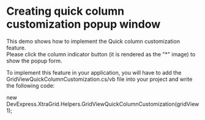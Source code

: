 # Creating quick column customization popup window


<p>This demo shows how to implement the Quick column customization feature.<br />
Please click the column indicator button (it is rendered as the "*" image) to show the popup form.</p><p>To implement this feature in your application, you will have to add the GridViewQuickColumnCustomization.cs/vb  file into your project and write the following code:</p><p>new DevExpress.XtraGrid.Helpers.GridViewQuickColumnCustomization(gridView1);</p>

<br/>


